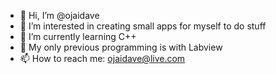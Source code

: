 - 👋 Hi, I’m @ojaidave
- 👀 I’m interested in creating small apps for myself to do stuff
- 🌱 I’m currently learning C++
- 💞️ My only previous programming is with Labview
- 📫 How to reach me: ojaidave@live.com

<!---
ojaidave/ojaidave is a ✨ special ✨ repository because its `README.md` (this file) appears on your GitHub profile.
You can click the Preview link to take a look at your changes.
--->
